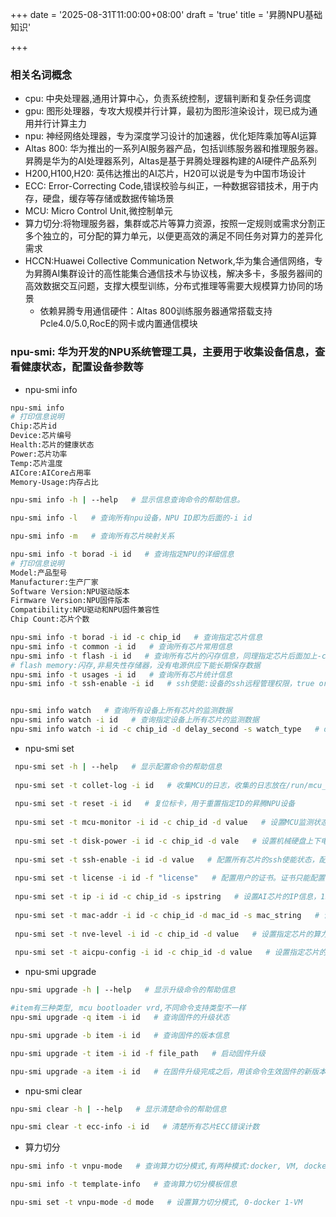 +++
date = '2025-08-31T11:00:00+08:00'
draft = 'true'
title = '昇腾NPU基础知识'

+++

### 相关名词概念

- cpu: 中央处理器,通用计算中心，负责系统控制，逻辑判断和复杂任务调度
- gpu: 图形处理器，专攻大规模并行计算，最初为图形渲染设计，现已成为通用并行计算主力
- npu: 神经网络处理器，专为深度学习设计的加速器，优化矩阵乘加等AI运算
- Altas 800: 华为推出的一系列AI服务器产品，包括训练服务器和推理服务器。昇腾是华为的AI处理器系列，Altas是基于昇腾处理器构建的AI硬件产品系列
- H200,H100,H20: 英伟达推出的AI芯片，H20可以说是专为中国市场设计
- ECC: Error-Correcting Code,错误校验与纠正，一种数据容错技术，用于内存，硬盘，缓存等存储或数据传输场景
- MCU: Micro Control Unit,微控制单元
- 算力切分:将物理服务器，集群或芯片等算力资源，按照一定规则或需求分割正多个独立的，可分配的算力单元，以便更高效的满足不同任务对算力的差异化需求
- HCCN:Huawei Collective Communication Network,华为集合通信网络，专为昇腾AI集群设计的高性能集合通信技术与协议栈，解决多卡，多服务器间的高效数据交互问题，支撑大模型训练，分布式推理等需要大规模算力协同的场景
  - 依赖昇腾专用通信硬件：Altas 800训练服务器通常搭载支持Pcle4.0/5.0,RocE的网卡或内置通信模块

### npu-smi: 华为开发的NPU系统管理工具，主要用于收集设备信息，查看健康状态，配置设备参数等

- npu-smi info

```bash
npu-smi info
# 打印信息说明
Chip:芯片id
Device:芯片编号
Health:芯片的健康状态
Power:芯片功率
Temp:芯片温度
AICore:AICore占用率
Memory-Usage:内存占比

npu-smi info -h | --help   # 显示信息查询命令的帮助信息。

npu-smi info -l   # 查询所有npu设备，NPU ID即为后面的-i id

npu-smi info -m   # 查询所有芯片映射关系

npu-smi info -t borad -i id   # 查询指定NPU的详细信息
# 打印信息说明
Model:产品型号
Manufacturer:生产厂家
Software Version:NPU驱动版本
Firmware Version:NPU固件版本
Compatibility:NPU驱动和NPU固件兼容性
Chip Count:芯片个数

npu-smi info -t borad -i id -c chip_id   # 查询指定芯片信息
npu-smi info -t common -i id   # 查询所有芯片常用信息
npu-smi info -t flash -i id   # 查询所有芯片的闪存信息，同理指定芯片后面加上-c chip_id, flash换成memory既是查询内存信息，换成temp就是温度，power就是功率，不再赘述
# flash memory:闪存,非易失性存储器，没有电源供应下能长期保存数据
npu-smi info -t usages -i id   # 查询所有芯片统计信息
npu-smi info -t ssh-enable -i id   # ssh使能:设备的ssh远程管理权限，true or false


npu-smi info watch   # 查询所有设备上所有芯片的监测数据
npu-smi info watch -i id   # 查询指定设备上所有芯片的监测数据
npu-smi info watch -i id -c chip_id -d delay_second -s watch_type   # delay_seconds 每轮查询延迟时长，单位为秒。watch_type 检测类型，p代表功率，t代表温度等等
```

- npu-smi set

```bash
 npu-smi set -h | --help   # 显示配置命令的帮助信息
  
 npu-smi set -t collet-log -i id   # 收集MCU的日志，收集的日志放在/run/mcu_log目录下
 
 npu-smi set -t reset -i id   # 复位标卡，用于重置指定ID的昇腾NPU设备
 
 npu-smi set -t mcu-monitor -i id -c chip_id -d value   # 设置MCU监测状态, 0-false 1-true
 
 npu-smi set -t disk-power -i id -c chip_id -d vale   # 设置机械硬盘上下电, 0-下电,切断机械硬盘电源，使其停止工作；1-上电，接通电源，进入工作状态
 
 npu-smi set -t ssh-enable -i id -d value   # 配置所有芯片的ssh使能状态，配置所有芯片ssh使能状态后，需要用户手动复位标卡生效配置，配置ECC使能状态ecc-enable同理
 
 npu-smi set -t license -i id -f "license"   # 配置用户的证书。证书只能配置一次，否则会配置失败
 
 npu-smi set -t ip -i id -c chip_id -s ipstring   # 设置AI芯片的IP信息，192.168.5.199/255.255.255.0
 
 npu-smi set -t mac-addr -i id -c chip_id -d mac_id -s mac_string   # 设置执行芯片mac地址
 
 npu-smi set -t nve-level -i id -c chip_id -d value   # 设置指定芯片的算力等级,0-low 1-middle 2-high 3-full
 
 npu-smi set -t aicpu-config -i id -c chip_id -d value   # 设置指定芯片的AI CPU数量
```

  

- npu-smi upgrade

```bash
npu-smi upgrade -h | --help   # 显示升级命令的帮助信息

#item有三种类型, mcu bootloader vrd,不同命令支持类型不一样
npu-smi upgrade -q item -i id   # 查询固件的升级状态

npu-smi upgrade -b item -i id   # 查询固件的版本信息

npu-smi upgrade -t item -i id -f file_path   # 启动固件升级

npu-smi upgrade -a item -i id   # 在固件升级完成之后，用该命令生效固件的新版本
```



- npu-smi clear

```bash
npu-smi clear -h | --help   # 显示清楚命令的帮助信息

npu-smi clear -t ecc-info -i id   # 清楚所有芯片ECC错误计数
```

- 算力切分

```bash
npu-smi info -t vnpu-mode   # 查询算力切分模式,有两种模式:docker, VM, docker是容器级切分,vNPU实例作为进程级资源被分配给容器,容器内应用直接调用宿主机上的NPU驱动和运行时; VM是虚拟机级切分, 不同处约等于docker和虚拟机的区别

npu-smi info -t template-info   # 查询算力切分模板信息

npu-smi set -t vnpu-mode -d mode   # 设置算力切分模式, 0-docker 1-VM
```
